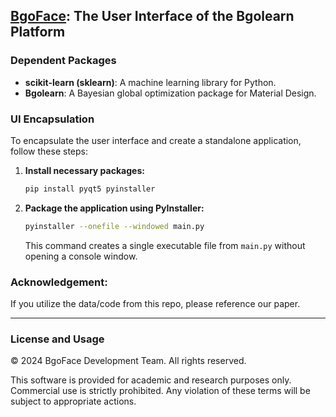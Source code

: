 ## [BgoFace](https://github.com/Bin-Cao/Bgolearn): The User Interface of the Bgolearn Platform

### Dependent Packages
- **scikit-learn (sklearn)**: A machine learning library for Python.
- **Bgolearn**: A Bayesian global optimization package for Material Design.

### UI Encapsulation
To encapsulate the user interface and create a standalone application, follow these steps:

1. **Install necessary packages:**
   ```bash
   pip install pyqt5 pyinstaller
   ```

2. **Package the application using PyInstaller:**
   ```bash
   pyinstaller --onefile --windowed main.py
   ```
   This command creates a single executable file from `main.py` without opening a console window.

   
### Acknowledgement:
If you utilize the data/code from this repo, please reference our paper.

---

### License and Usage
© 2024 BgoFace Development Team. All rights reserved.

This software is provided for academic and research purposes only. Commercial use is strictly prohibited. Any violation of these terms will be subject to appropriate actions.
